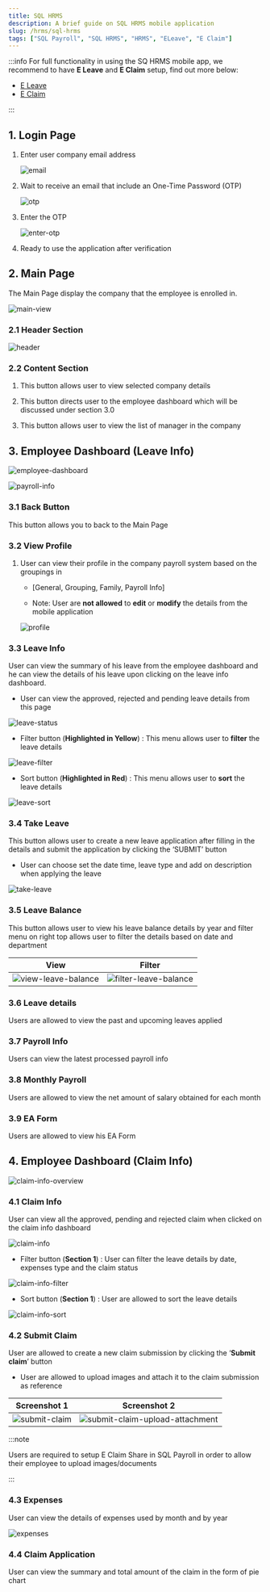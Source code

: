 ```yaml
---
title: SQL HRMS
description: A brief guide on SQL HRMS mobile application
slug: /hrms/sql-hrms
tags: ["SQL Payroll", "SQL HRMS", "HRMS", "ELeave", "E Claim"]
---
```


:::info
For full functionality in using the SQ HRMS mobile app, we recommend to have **E Leave** and **E Claim** setup, find out more below:

- [E Leave](e-leave)
- [E Claim](e-claim)

:::

## 1. Login Page

1. Enter user company email address

   ![email](../../../static/img/integration/hrms/sql-hrms/email.png)

2. Wait to receive an email that include an One-Time Password (OTP)

   ![otp](../../../static/img/integration/hrms/sql-hrms/otp.png)

3. Enter the OTP

   ![enter-otp](../../../static/img/integration/hrms/sql-hrms/enter-otp.png)

4. Ready to use the application after verification

## 2. Main Page

The Main Page display the company that the employee is enrolled in.

![main-view](../../../static/img/integration/hrms/sql-hrms/main-view.png)

### 2.1 Header Section

![header](../../../static/img/integration/hrms/sql-hrms/header.png)

### 2.2 Content Section

1. This button allows user to view selected company details

2. This button directs user to the employee dashboard which will be discussed under section 3.0

3. This button allows user to view the list of manager in the company

## 3. Employee Dashboard (Leave Info)

![employee-dashboard](../../../static/img/integration/hrms/sql-hrms/employee-dashboard.png)

![payroll-info](../../../static/img/integration/hrms/sql-hrms/payroll-info.png)

### 3.1 Back Button

This button allows you to back to the Main Page

### 3.2 View Profile

1. User can view their profile in the company payroll system based on the groupings in

   - [General, Grouping, Family, Payroll Info]

   - Note: User are **not allowed** to **edit** or **modify** the details from the mobile application

   ![profile](../../../static/img/integration/hrms/sql-hrms/profile.png)

### 3.3 Leave Info

User can view the summary of his leave from the employee dashboard and he can view the details of his leave upon clicking on the leave info dashboard.

- User can view the approved, rejected and pending leave details from this page

![leave-status](../../../static/img/integration/hrms/sql-hrms/leave-status.png)

- Filter button (**Highlighted in Yellow**) : This menu allows user to **filter** the leave details

![leave-filter](../../../static/img/integration/hrms/sql-hrms/leave-filter.png)

- Sort button (**Highlighted in Red**) : This menu allows user to **sort** the leave details

![leave-sort](../../../static/img/integration/hrms/sql-hrms/leave-sort.png)

### 3.4 Take Leave

This button allows user to create a new leave application after filling in the details and submit the application by clicking the ‘SUBMIT’ button

- User can choose set the date time, leave type and add on description when applying the leave

![take-leave](../../../static/img/integration/hrms/sql-hrms/take-leave.png)

### 3.5 Leave Balance

This button allows user to view his leave balance details by year and filter menu on right top allows user to filter the details based on date and department

| View                                                                         | Filter                                                                           |
| ---------------------------------------------------------------------------- | -------------------------------------------------------------------------------- |
| ![view-leave-balance](../../../static/img/integration/hrms/sql-hrms/view-leave-balance.png) | ![filter-leave-balance](../../../static/img/integration/hrms/sql-hrms/filter-leave-balance.png) |

### 3.6 Leave details

Users are allowed to view the past and upcoming leaves applied

### 3.7 Payroll Info

Users can view the latest processed payroll info

### 3.8 Monthly Payroll

Users are allowed to view the net amount of salary obtained for each month

### 3.9 EA Form

Users are allowed to view his EA Form

## 4. Employee Dashboard (Claim Info)

![claim-info-overview](../../../static/img/integration/hrms/sql-hrms/claim-info-overview.png)

### 4.1 Claim Info

User can view all the approved, pending and rejected claim when clicked on the claim info dashboard

![claim-info](../../../static/img/integration/hrms/sql-hrms/claim-info.png)

- Filter button (**Section 1**) : User can filter the leave details by date, expenses type and the claim status

![claim-info-filter](../../../static/img/integration/hrms/sql-hrms/claim-info-filter.png)

- Sort button (**Section 1**) : User are allowed to sort the leave details

![claim-info-sort](../../../static/img/integration/hrms/sql-hrms/claim-info-sort.png)

### 4.2 Submit Claim

User are allowed to create a new claim submission by clicking the ‘**Submit claim**’ button

- User are allowed to upload images and attach it to the claim submission as reference

| Screenshot 1                                                     | Screenshot 2                                                                                         |
| ---------------------------------------------------------------- | ---------------------------------------------------------------------------------------------------- |
| ![submit-claim](../../../static/img/integration/hrms/sql-hrms/submit-claim.png) | ![submit-claim-upload-attachment](../../../static/img/integration/hrms/sql-hrms/submit-claim-upload-attachment.png) |

:::note

Users are required to setup E Claim Share in SQL Payroll in order to allow their employee to upload images/documents

:::

### 4.3 Expenses

User can view the details of expenses used by month and by year

![expenses](../../../static/img/integration/hrms/sql-hrms/expenses.png)

### 4.4 Claim Application

User can view the summary and total amount of the claim in the form of pie chart
